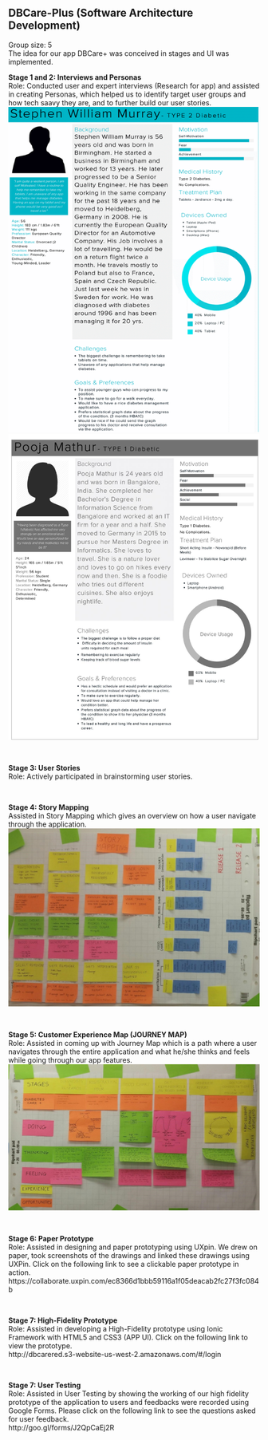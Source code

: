 <h2> DBCare-Plus (Software Architecture Development) </h2>
<p> Group size: 5 <br>
The idea for our app DBCare+ was conceived in stages and UI was implemented. <br> </p>
<p> <b> Stage 1 and 2: Interviews and Personas </b> <br>
Role: Conducted user and expert interviews (Research for app) and assisted in creating Personas, which helped us to identify target user groups and how tech saavy they are, and to further build our user stories. <br> 
<img src="https://github.com/Kavana-CR/DBCare-Plus/blob/master/Persona1.png"> <br>
<img src="https://github.com/Kavana-CR/DBCare-Plus/blob/master/Persona2.png"> </p> <br>
<p> <b> Stage 3: User Stories </b> <br>
Role: Actively participated in brainstorming user stories. </p> <br>
<p> <b> Stage 4: Story Mapping </b> <br>
Assisted in Story Mapping which gives an overview on how a user navigate through the application. <br>
<img src= "https://github.com/Kavana-CR/DBCare-Plus/blob/master/Story%20Mapping.jpg"> </p> <br>
<p> <b> Stage 5: Customer Experience Map (JOURNEY MAP) </b> <br>
Role: Assisted in coming up with Journey Map which is a path where a user navigates through the entire application and what he/she thinks and feels while going through our app features.<br>
<img src= "https://github.com/Kavana-CR/DBCare-Plus/blob/master/Experience%20Map.jpg"> </p> <br>
<p> <b> Stage 6: Paper Prototype </b> <br>
Role: Assisted in designing and paper prototyping using UXpin. We drew on paper, took screenshots of the drawings and linked these drawings using UXPin. Click on the following link to see a clickable paper prototype in action. <br>
https://collaborate.uxpin.com/ec8366d1bbb59116a1f05deacab2fc27f3fc084b </p> <br>
<p> <b> Stage 7: High-Fidelity Prototype </b> <br>
Role: Assisted in developing a High-Fidelity prototype using Ionic Framework with HTML5 and CSS3 (APP UI). Click on the following link to view the prototype. <br>
http://dbcarered.s3-website-us-west-2.amazonaws.com/#/login </p> <br>
<p> <b> Stage 7: User Testing </b> <br>
Role: Assisted in  User Testing by showing the working of our high fidelity prototype of the application to users and feedbacks were recorded using Google Forms. Please click on the following link to see the questions asked for user feedback. <br>
http://goo.gl/forms/J2QpCaEj2R

